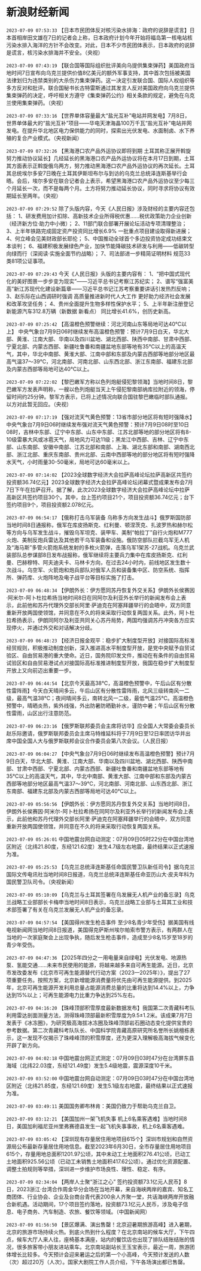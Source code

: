# 新浪财经新闻
`2023-07-09 07:53:33` 【日本市民团体反对核污染水排海：政府的说辞是谎言】日本首相岸田文雄在7日的记者会上称，日本政府计划今年开始将福岛第一核电站核污染水排入海洋的方针不会改变。对此，日本不少市民团体表示，日本政府的说辞是谎言，核污染水排海并不安全。（央视）

`2023-07-09 07:43:19` 【联合国等国际组织批评美向乌提供集束弹药】美国政府当地时间7日宣布向乌克兰提供价值8亿美元的额外军事支持，其中首次包括被美国法律划归为违禁类别的大杀伤力集束弹药。这一决定引发联合国、国际人权组织等多方反对和批评。联合国秘书长古特雷斯通过其发言人反对美国政府向乌克兰提供集束弹药的决定，呼吁相关方遵守《集束弹药公约》相关条款的规定，避免在乌克兰使用集束弹药。（央视）

`2023-07-09 07:33:16` 【世界单体容量最大“盐光互补”电站并网发电】7月8日，世界单体最大的“盐光互补”项目——华电天津海晶100万千瓦“盐光互补”电站并网发电。在提升华北地区电力保供能力的同时，探索出光伏发电、水面制卤、水下养殖的复合产业模式。（央视新闻）

`2023-07-09 07:32:26` 【黑海港口农产品外运协议即将到期 土耳其称正展开斡旋努力推动协议延长】几经延长的黑海港口农产品外运协议将在本月17日到期，土耳其方面表示正斡旋俄乌两方，努力推动黑海港口农产品外运协议的再次延长。土耳其总统埃尔多安7日晚在土耳其伊斯坦布尔与到访的乌克兰总统泽连斯基举行会晤。会后，埃尔多安在联合记者会上表示，希望黑海港口农产品外运协议至少每三个月延长一次，而不是每两个月。土方将努力推动延长协议，同时寻求将协议有效期延长至两年。（央视）

`2023-07-09 07:29:52` 除了头版内容，今天《人民日报》涉及财经的主要内容还包括：
1、研发费用加计扣除、高新技术企业所得税优惠……税优政策助力企业创新（经济新方位·助力中小微）；
2、11部门联合部署开展论坛活动专项清理整治；
3、上半年铁路完成固定资产投资同比增长6.9% 一批重点项目建设取得新进展；
4、何立峰会见美财政部长耶伦；
5、中国推动全球首个多边投资协定成功结束文本谈判；
6、福建积极发展绿色产业，加快节能降碳技术研发与利用——低碳转型 向绿而行（深阅读·实施全面节约战略）；
7、司法部进一步精简证明材料 规范33类81项公证事项。

`2023-07-09 07:29:43` 今天《人民日报》头版的主要内容有：
1、“把中国式现代化的美好图景一步步变为现实”——习近平总书记考察江苏纪实；
2、谱写“强富美高”新江苏现代化建设新篇章——习近平总书记江苏考察重要讲话引发热烈反响；
3、赵乐际在山西调研时强调 高质量推进新时代人大工作 更好助力经济社会发展和改革攻坚任务；
4、贵州全面提升生物多样性保护水平；
5、上半年新注册登记新能源汽车312.8万辆（新数据 新看点） 同比增长41.6%，创历史新高。

`2023-07-09 07:25:42` 【高温橙色预警继续：河北河南山东等局地可达40℃以上】 中央气象台7月9日06时继续发布高温橙色预警：预计7月9日白天，华北大部、黄淮、江南大部、华南以及四川盆地、湖北西部、陕西中南部、甘肃中西部、宁夏北部、内蒙古西部、新疆吐鲁番和南疆盆地东部等地有35℃以上的高温天气，其中，华北中南部、黄淮大部、江南中部和东部及内蒙古西部等地部分地区最高气温37～39℃，河北南部、河南北部、山东西北部、浙江东南部、福建东北部及内蒙古西部等局地可达40℃以上。

`2023-07-09 07:22:02` 【黎巴嫩军方称以色列炮艇侵犯黎领海】当地时间8日，黎巴嫩军方发表声明称，一艘以色列炮艇当天上午侵犯黎南部纳库拉附近的领海，停留时间约25分钟。黎军方表示，已将上述情况向联合国驻黎巴嫩临时部队通报。以方对此暂无回应。（央视）

`2023-07-09 07:17:19` 【强对流天气黄色预警：13省市部分地区将有短时强降水】中央气象台7月9日06时继续发布强对流天气黄色预警：预计7月9日08时至10日08时，吉林中东部、辽宁中东部、山东中东部、江苏北部等地的部分地区将有8-10级雷暴大风或冰雹天气，局地风力可达11级；黑龙江中西部、吉林、辽宁中东部、山东南部、安徽中南部、江苏北部和南部、上海、湖北东部和南部、湖南西北部、浙江北部、重庆东南部、贵州北部、云南中西部等地的部分地区将有短时强降水天气，小时雨量30-50毫米，局地可达60毫米以上。

`2023-07-09 07:14:02` 【2023全球数字经济大会拉萨高峰论坛拉萨高新区共签约投资额36.74亿元】2023全球数字经济大会拉萨高峰论坛闭幕式暨成果发布会7月7日下午在拉萨召开。据了解，此次2023全球数字经济大会拉萨高峰论坛中拉萨高新区共签约项目30个。其中，台上签约项目21个，项目投资额36.74亿元；台下签约项目9个，项目投资额2.078亿元。

`2023-07-09 06:54:17` 【俄称打击乌军装备 乌称多方向发生战斗】俄罗斯国防部当地时间8日通报称，俄军在库皮扬斯克、红利曼、顿涅茨克、扎波罗热和赫尔松等方向与乌军发生战斗，摧毁乌军坦克、装甲车、美制“帕拉丁”自行火炮和M777火炮、美制反炮兵雷达及其他若干乌军装备和设施。俄防空部队拦截乌军无人机及“海马斯”多管火箭炮系统发射的多枚火箭弹，击落乌军1架苏-27战机。乌克兰武装部队总参谋部8日发布战报称，俄军继续将主要兵力集中在库皮扬斯克、红利曼、巴赫穆特、阿夫迪夫卡、马林卡方向，在过去24小时内，前线地区发生数十次战斗。乌空军、火箭炮和炮兵部队对俄军人员和装备集中区、防空系统、指挥所、弹药库、火炮阵地及电子战平台等目标实施了打击。

`2023-07-09 06:48:34` 【伊朗外长：伊方愿同苏丹恢复外交关系】伊朗外长侯赛因·阿米尔-阿卜杜拉希扬当地时间8日在同阿尔及利亚外长举行的新闻发布会上表示，此前他和苏丹代理外交部长阿里·萨迪克在阿塞拜疆举行的会晤中，双方同意重新开放两国使领馆，并同意在不久的将来采取行动恢复两国关系。此外，阿卜杜拉希扬表示，伊朗同阿尔及利亚共同关心苏丹局势，两国均强调苏丹冲突各方应实现停火，并通过外交和对话解决分歧。

`2023-07-09 06:48:23` 【经济日报金观平：稳步扩大制度型开放】对接国际高标准经贸规则，积极推动制度创新，深入推进高水平制度型开放，是党中央赋予自贸试验区、自由贸易港的重大使命。近日，国务院印发文件，推动在有条件的自由贸易试验区和自由贸易港试点对接国际高标准推进制度型开放，我国在稳步扩大制度型开放上又向前迈出重要一步。

`2023-07-09 06:44:54` 【北京今天最高38℃，高温橙色预警中，午后山区有分散性雷阵雨】今天白天晴间多云，午后山区有分散性雷阵雨，北风三级转南风一二级，最高气温38℃；夜间晴间多云，南转北风一二级，最低气温25℃。高温橙色预警中，晴晒炎热，紫外线强，外出防暑防晒勤补水，谨防中暑；午后山区有分散性雷雨，山区出行注意防范。

`2023-07-09 06:23:16` 【俄罗斯联邦委员会主席将访华】应全国人大常委会委员长赵乐际邀请，俄罗斯联邦委员会主席马特维延科将于7月9日至12日率团访华并出席中国全国人大与俄罗斯联邦会议合作委员会第八次会议。（人民日报）

`2023-07-09 06:04:27` 【中央气象台7月9日06时继续发布高温橙色预警】预计7月9日白天，华北大部、黄淮、江南大部、华南以及四川盆地、湖北西部、陕西中南部、甘肃中西部、宁夏北部、内蒙古西部、新疆吐鲁番和南疆盆地东部等地有35℃以上的高温天气，其中，华北中南部、黄淮大部、江南中部和东部及内蒙古西部等地部分地区最高气温37～39℃，河北南部、河南北部、山东西北部、浙江东南部、福建东北部及内蒙古西部等局地可达40℃以上。

`2023-07-09 05:56:56` 【伊朗外长：伊方愿同苏丹恢复外交关系】当地时间8日，伊朗外长侯赛因·阿米尔-阿卜杜拉希扬在同阿尔及利亚外长举行的新闻发布会上表示，此前他和苏丹代理外交部长阿里·萨迪克在阿塞拜疆举行的会晤中，双方同意重新开放两国使领馆，并同意在不久的将来采取行动恢复两国关系。

`2023-07-09 05:26:01` 中国地震台网自动测定：07月09日05时22分在中国台湾地区附近（北纬21.80度，东经121.62度）发生4.7级左右地震，最终结果以正式速报为准。

`2023-07-09 05:25:53` 【乌克兰总统泽连斯基任命国民警卫队新任司令】据乌克兰国际文传电讯社当地时间8日报道，乌克兰总统泽连斯基任命亚历山大·皮夫年科为国民警卫队司令。（央视新闻）

`2023-07-09 05:10:09` 【乌克兰与土耳其签署在乌发展无人机产业的备忘录】乌克兰战略工业部部长卡梅申当地时间8日表示，乌克兰战略工业部与土耳其工业和技术部签署了有关在乌克兰发展无人机产业的备忘录。

`2023-07-09 04:57:54` 【美国得州发生枪击事件 至少8名青少年受伤】据美国有线电视新闻网当地时间8日报道，美国得克萨斯州埃尔帕索市警方表示，有两群人在当地的一次家庭聚会上出现争执，随后发生枪击事件，造成至少8名15岁至18岁的青少年受伤。

`2023-07-09 04:47:36` 【2025年四分之一用电量来自绿电】光伏发电、地源热泵、氢能交通……未来市民使用的能源，将越来越多来自可再生能源。近日，北京市发改委发布《北京市可再生能源替代行动方案（2023—2025年）》，提出了27项重要任务。按照方案，北京新增能源消费量将优先由可再生能源提供。到2025年，北京可再生能源开发利用总量占能源消费总量的比重将达到14.4%以上，力争达到15%以上；可再生能源电力比重力争达到25%左右。

`2023-07-09 04:16:20` 【珠峰顶部积雪厚度最新数据发布】我国第二次青藏科考队利用雷达剖面测量方法，测得珠峰顶部最新积雪厚度为9.5±1.2米。该成果7月7日发表于《冰冻圈》，为研究极高海拔冰冻圈及珠峰顶部岩石圈动态变化提供宝贵的参考数据。第二次青藏科考队队长、中国科学院青藏高原研究所名誉所长姚檀栋表示，这一发现不仅揭示了珠峰峰顶的积雪厚度，还为更深入理解极高海拔气候变化开辟了新方向。

`2023-07-09 04:02:18` 中国地震台网正式测定：07月09日03时47分在台湾屏东县海域（北纬22.03度，东经121.49度）发生5.4级地震，震源深度10千米。

`2023-07-09 03:52:00` 中国地震台网自动测定：07月09日03时47分在中国台湾地区附近（北纬21.85度，东经121.69度）发生5.1级左右地震，最终结果以正式速报为准。

`2023-07-09 03:49:11` 美国国务卿布林肯：美国仍致力于帮助乌克兰自卫。

`2023-07-09 03:12:21` 【美国加州一架飞机失事 机上6名乘客遇难】当地时间8日，美国加利福尼亚州里弗赛德县发生一起飞机失事事故，机上6名乘客遇难。

`2023-07-09 03:05:42` 【深圳现有存量居住用地项目615个】深圳市规划和自然资源局公布最新存量居住用地信息。截至2023年6月30日，全市存量居住用地项目615个，存量用地总面积1201.97公顷，其中未动工土地面积276.41公顷，已动工土地面积925.56公顷（已动工未销售土地面积417.62公顷）。通过优化资源配置、调整土拍规则等举措，深圳进一步维护市场良性、理性、稳定、有序。

`2023-07-09 02:34:04` 【两岸人士聚“浙江之心” 签约投资额73.1亿元人民币】8日，2023浙江·台湾合作周金华分会场在当地开幕，来自海峡两岸的嘉宾、知名工商团体、行业协会、企业及台商台青代表200余人齐聚一堂，共话海峡两岸开放融合新机遇。活动期间，17个项目签约落地，投资额73.1亿元人民币，涉及电子信息、电子商务、汽车制造、农旅、餐饮等领域。（中国新闻网）

`2023-07-09 01:56:50` 【景区爆满、演出售罄！北京迎暑期旅游高峰】进入暑期，北京的旅游市场持续火热。到底火热到什么程度？在北京南站的候车大厅，下午四点，候车大厅人来人往，座椅基本满座，站内的餐饮店也出现了排队结账结账的情况，很多旅客带小朋友进站乘车。北京南站副站长王玉宝表示，最近一周，旅游团体增长比较多。今天预计会迎来暑运之后的第一个小高峰，今天预计发送的人数（次）超过20万（人次）。国家大剧院工作人员介绍，下午各场演出都已售罄。

